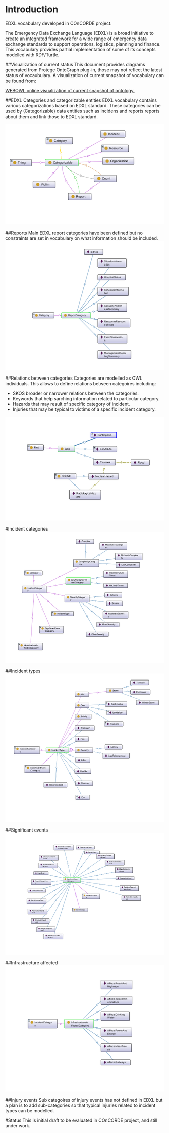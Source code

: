 # Introduction
EDXL vocabulary developed in COnCORDE project.

The Emergency Data Exchange Language (EDXL) is a broad initiative to create an integrated framework for a wide range of emergency data exchange standards to support operations, logistics, planning and finance. This vocabulary provides partial implementation of some of  its concepts modelled with RDF/Turtle.

##Visualization of current status
This document provides diagrams generated from Protege OntoGraph plug-in, those may not reflect the latest status of vocaubulary. A visualization of current snapshot of vocabulary can be found from:

[WEBOWL online visualization of current snapshot of ontology.](http://vowl.visualdataweb.org/webvowl/#iri=https://raw.githubusercontent.com/OntoRep/EDXL/master/EDXL.ttl "WEBOWL visualization")

##EDXL Categories and categorizable entities
EDXL vocabulary contains various categorizations based on EDXL standard.  These categories can be used by (Categorizable) data entities such as incidens and reports reports about them and link those to EDXL standard.

![Categorizable concepts](https://raw.githubusercontent.com/OntoRep/EDXL/master/CategorizableCategories.png)

##Reports 
Main EDXL report categories have been defined but no constraints are set in vocabulary on what information should be included. 
![Report categories](https://raw.githubusercontent.com/OntoRep/EDXL/master/ReportCategories.png)

##Relations between categories
Categories are modelled as OWL individuals. This allows to define relations between categoires including: 
* SKOS broader or narrower relations between the categories. 
* Keywords that help sarching information related to particular category.
* Hazards that may result of specific category of incident.
* Injuries that may be typical to victims of a specific incident category.

![Category relations](https://raw.githubusercontent.com/OntoRep/EDXL/master/CategoryRelations.png)

#Incident categories
![Incident related categories](https://raw.githubusercontent.com/OntoRep/EDXL/master/IncidentCategories.png)

##Incident types
![Incident types](https://github.com/OntoRep/EDXL/blob/master/IncidentTypes.png)

##Significant events
![Significant events](https://raw.githubusercontent.com/OntoRep/EDXL/master/SignificantEventCategories.png)

##Infrastructure affected
![Infrastructure affected](https://github.com/OntoRep/EDXL/blob/master/InfrastructureAffected.png)

##Injury events
Sub categoires of injury events has not defined in EDXL but a plan is to add sub-categories so that typical injuries related to incident types can be modelled.

#Status
This is initial draft to be evaluated in COnCORDE project, and still under work.




